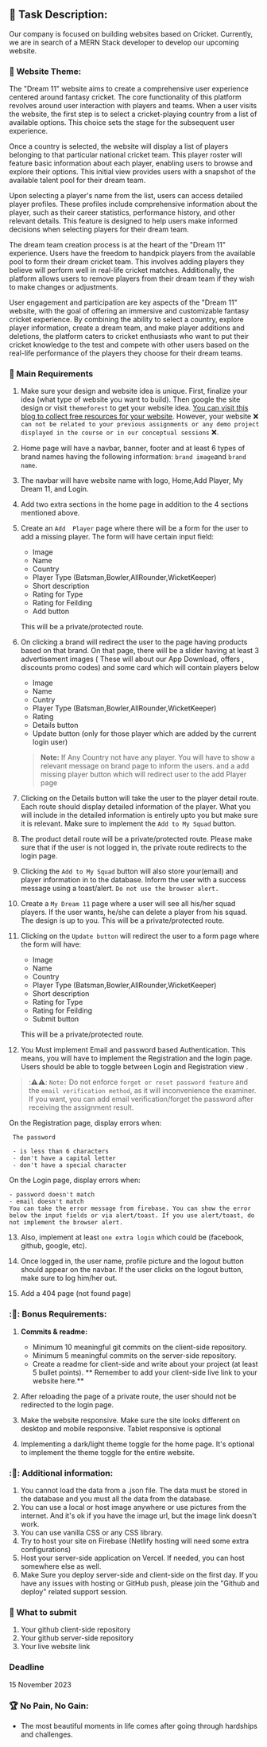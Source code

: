 ## 🎊 Task Description:

Our company is focused on building websites based on Cricket. Currently, we are in search of a MERN Stack developer to develop our upcoming website.

### 🧮 Website Theme:

The "Dream 11" website aims to create a comprehensive user experience centered around fantasy cricket. The core functionality of this platform revolves around user interaction with players and teams. When a user visits the website, the first step is to select a cricket-playing country from a list of available options. This choice sets the stage for the subsequent user experience.

Once a country is selected, the website will display a list of players belonging to that particular national cricket team. This player roster will feature basic information about each player, enabling users to browse and explore their options. This initial view provides users with a snapshot of the available talent pool for their dream team.

Upon selecting a player's name from the list, users can access detailed player profiles. These profiles include comprehensive information about the player, such as their career statistics, performance history, and other relevant details. This feature is designed to help users make informed decisions when selecting players for their dream team.

The dream team creation process is at the heart of the "Dream 11" experience. Users have the freedom to handpick players from the available pool to form their dream cricket team. This involves adding players they believe will perform well in real-life cricket matches. Additionally, the platform allows users to remove players from their dream team if they wish to make changes or adjustments.

User engagement and participation are key aspects of the "Dream 11" website, with the goal of offering an immersive and customizable fantasy cricket experience. By combining the ability to select a country, explore player information, create a dream team, and make player additions and deletions, the platform caters to cricket enthusiasts who want to put their cricket knowledge to the test and compete with other users based on the real-life performance of the players they choose for their dream teams.

### 📝 Main Requirements

1. Make sure your design and website idea is unique. First, finalize your idea (what type of website you want to build). Then google the site design or visit `themeforest` to get your website idea. [You can visit this blog to collect free resources for your website](https://bootcamp.uxdesign.cc/free-images-and-resources-collection-for-website-c77f2fc46ce5). However, your website :x: `can not be related to your previous assignments or any demo project displayed in the course or in our conceptual sessions` :x:.

2. Home page will have a navbar, banner, footer and at least 6 types of brand names having the following information: `brand image`and `brand name`.

3. The navbar will have website name with logo, Home,Add Player, My Dream 11, and Login.

4. Add two extra sections in the home page in addition to the 4 sections mentioned above.

5. Create an `Add  Player` page where there will be a form for the user to add a missing player. The form will have certain input field:

   - Image
   - Name
   - Country
   - Player Type (Batsman,Bowler,AllRounder,WicketKeeper)
   - Short description
   - Rating for Type
   - Rating for Feilding
   - Add button

   This will be a private/protected route.

6. On clicking a brand will redirect the user to the page having products based on that brand. On that page, there will be a slider having at least 3 advertisement images ( These will about our App Download, offers , discounts promo codes) and some card which will contain players below

   - Image
   - Name
   - Cuntry
   - Player Type (Batsman,Bowler,AllRounder,WicketKeeper)
   - Rating
   - Details button
   - Update button (only for those player which are added by the current login user)

   > **Note:** If Any Country not have any player. You will have to show a relevant message on brand page to inform the users. and a add missing player button which will redirect user to the add Player page

7. Clicking on the Details button will take the user to the player detail route. Each route should display detailed information of the player. What you will include in the detailed information is entirely upto you but make sure it is relevant. Make sure to implement the `Add to My Squad` button.

8. The product detail route will be a private/protected route. Please make sure that if the user is not logged in, the private route redirects to the login page.

9. Clicking the `Add to My Squad` button will also store your(email) and player information in to the database. Inform the user with a success message using a toast/alert. `Do not use the browser alert.`

10. Create a `My Dream 11` page where a user will see all his/her squad players. If the user wants, he/she can delete a player from his squad. The design is up to you. This will be a private/protected route.

11. Clicking on the `Update button` will redirect the user to a form page where the form will have:

    - Image
    - Name
    - Country
    - Player Type (Batsman,Bowler,AllRounder,WicketKeeper)
    - Short description
    - Rating for Type
    - Rating for Feilding
    - Submit button

    This will be a private/protected route.

12. You Must implement Email and password based Authentication. This means, you will have to implement the Registration and the login page. Users should be able to toggle between Login and Registration view .

> :⚠️⚠️: `Note:` Do not enforce `forget or reset password feature` and the `email verification method`, as it will inconvenience the examiner. If you want, you can add email verification/forget the password after receiving the assignment result.

On the Registration page, display errors when:

     The password

     - is less than 6 characters
     - don't have a capital letter
     - don't have a special character

On the Login page, display errors when:

    - password doesn't match
    - email doesn't match
    You can take the error message from firebase. You can show the error below the input fields or via alert/toast. If you use alert/toast, do not implement the browser alert.

13. Also, implement at least `one extra login` which could be (facebook, github, google, etc).

14. Once logged in, the user name, profile picture and the logout button should appear on the navbar. If the user clicks on the logout button, make sure to log him/her out.

15. Add a 404 page (not found page)

### :🎁: Bonus Requirements:

1. **Commits & readme:**

   - Minimum 10 meaningful git commits on the client-side repository.
   - Minimum 5 meaningful commits on the server-side repository.
   - Create a readme for client-side and write about your project (at least 5 bullet points). ** Remember to add your client-side live link to your website here.**

2. After reloading the page of a private route, the user should not be redirected to the login page.

3. Make the website responsive. Make sure the site looks different on desktop and mobile responsive. Tablet responsive is optional

4. Implementing a dark/light theme toggle for the home page. It's optional to implement the theme toggle for the entire website.

### :📜: Additional information:

1. You cannot load the data from a .json file. The data must be stored in the database and you must all the data from the database.
2. You can use a local or host image anywhere or use pictures from the internet. And it's ok if you have the image url, but the image link doesn't work.
3. You can use vanilla CSS or any CSS library.
4. Try to host your site on Firebase (Netlify hosting will need some extra configurations)
5. Host your server-side application on Vercel. If needed, you can host somewhere else as well.
6. Make Sure you deploy server-side and client-side on the first day. If you have any issues with hosting or GitHub push, please join the "Github and deploy" related support session.

### :pushpin: What to submit

1. Your github client-side repository
2. Your github server-side repository
3. Your live website link

### Deadline

15 November 2023

### :trophy: No Pain, No Gain:

- The most beautiful moments in life comes after going through hardships and challenges.

